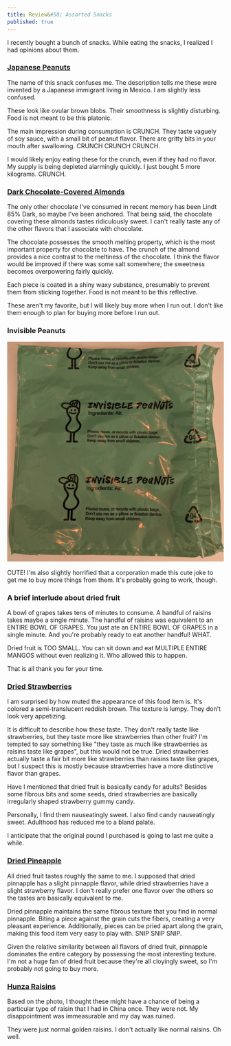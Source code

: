 ```yaml
---
title: Review&#58; Assorted Snacks 
published: true
---
```


I recently bought a bunch of snacks. While eating the snacks, I realized I had opinions about them. 

### [Japanese Peanuts](https://nuts.com/nuts/peanuts/japanese.html)

The name of this snack confuses me. The description tells me these were invented by a Japanese immigrant living in Mexico. I am slightly less confused.

These look like ovular brown blobs. Their smoothness is slightly disturbing. Food is not meant to be this platonic.

The main impression during consumption is CRUNCH. They taste vaguely of soy sauce, with a small bit of peanut flavor. There are gritty bits in your mouth after swallowing. CRUNCH CRUNCH CRUNCH.

I would likely enjoy eating these for the crunch, even if they had no flavor. My supply is being depleted alarmingly quickly. I just bought 5 more kilograms. CRUNCH. 

### [Dark Chocolate-Covered Almonds](https://nuts.com/nuts/almonds/dark-chocolate/1lb.html)

The only other chocolate I've consumed in recent memory has been Lindt 85% Dark, so maybe I've been anchored. That being said, the chocolate covering these almonds tastes ridiculously sweet. I can't really taste any of the other flavors that I associate with chocolate. 

The chocolate possesses the smooth melting property, which is the most important property for chocolate to have. The crunch of the almond provides a nice contrast to the meltiness of the chocolate. I think the flavor would be improved if there was some salt somewhere; the sweetness becomes overpowering fairly quickly. 

Each piece is coated in a shiny waxy substance, presumably to prevent them from sticking together. Food is not meant to be this reflective.

These aren't my favorite, but I will likely buy more when I run out. I don't like them enough to plan for buying more before I run out. 

### Invisible Peanuts

![](/assets/invisible_peanuts.jpg)

CUTE! I'm also slightly horrified that a corporation made this cute joke to get me to buy more things from them. It's probably going to work, though.

### A brief interlude about dried fruit

A bowl of grapes takes tens of minutes to consume. A handful of raisins takes maybe a single minute. The handful of raisins was equivalent to an ENTIRE BOWL OF GRAPES. You just ate an ENTIRE BOWL OF GRAPES in a single minute. And you're probably ready to eat another handful! WHAT.

Dried fruit is TOO SMALL. You can sit down and eat MULTIPLE ENTIRE MANGOS without even realizing it. Who allowed this to happen.

That is all thank you for your time. 

### [Dried Strawberries](https://nuts.com/driedfruit/strawberries/dried-strawberries/1lb.html)

I am surprised by how muted the appearance of this food item is. It's colored a semi-translucent reddish brown. The texture is lumpy. They don't look very appetizing.

It is difficult to describe how these taste. They don't really taste like strawberries, but they taste more like strawberries than other fruit? I'm tempted to say something like "they taste as much like strawberries as raisins taste like grapes", but this would not be true. Dried strawberries actually taste a fair bit more like strawberries than raisins taste like grapes, but I suspect this is mostly because strawberries have a more distinctive flavor than grapes.

Have I mentioned that dried fruit is basically candy for adults? Besides some fibrous bits and some seeds, dried strawberries are basically irregularly shaped strawberry gummy candy. 

Personally, I find them nauseatingly sweet. I also find candy nauseatingly sweet. Adulthood has reduced me to a bland palate.

I anticipate that the original pound I purchased is going to last me quite a while.  

### [Dried Pineapple](https://nuts.com/driedfruit/pineapple/chunks/1lb.html)

All dried fruit tastes roughly the same to me. I supposed that dried pinnapple has a slight pinnapple flavor, while dried strawberries have a slight strawberry flavor. I don't really prefer one flavor over the others so the tastes are basically equivalent to me.

Dried pinnapple maintains the same fibrous texture that you find in normal pinnapple. Biting a piece against the grain cuts the fibers, creating a very pleasant experience. Additionally, pieces can be pried apart along the grain, making this food item very easy to play with. SNIP SNIP SNIP. 

Given the relative similarity between all flavors of dried fruit, pinnapple dominates the entire category by possessing the most interesting texture. I'm not a huge fan of dried fruit because they're all cloyingly sweet, so I'm probably not going to buy more. 

### [Hunza Raisins](https://nuts.com/driedfruit/raisins/hunza.html)

Based on the photo, I thought these might have a chance of being a particular type of raisin that I had in China once. They were not. My disappointment was immeasurable and my day was ruined. 

They were just normal golden raisins. I don't actually like normal raisins. Oh well.
